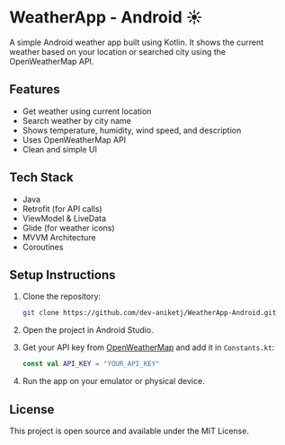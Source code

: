 # WeatherApp - Android ☀️

A simple Android weather app built using Kotlin. It shows the current weather based on your location or searched city using the OpenWeatherMap API.

## Features

- Get weather using current location
- Search weather by city name
- Shows temperature, humidity, wind speed, and description
- Uses OpenWeatherMap API
- Clean and simple UI

## Tech Stack

- Java
- Retrofit (for API calls)
- ViewModel & LiveData
- Glide (for weather icons)
- MVVM Architecture
- Coroutines

## Setup Instructions

1. Clone the repository:
   ```bash
   git clone https://github.com/dev-aniketj/WeatherApp-Android.git
   ```

2. Open the project in Android Studio.

3. Get your API key from [OpenWeatherMap](https://openweathermap.org/api) and add it in `Constants.kt`:
   ```kotlin
   const val API_KEY = "YOUR_API_KEY"
   ```

4. Run the app on your emulator or physical device.

## License

This project is open source and available under the MIT License.
